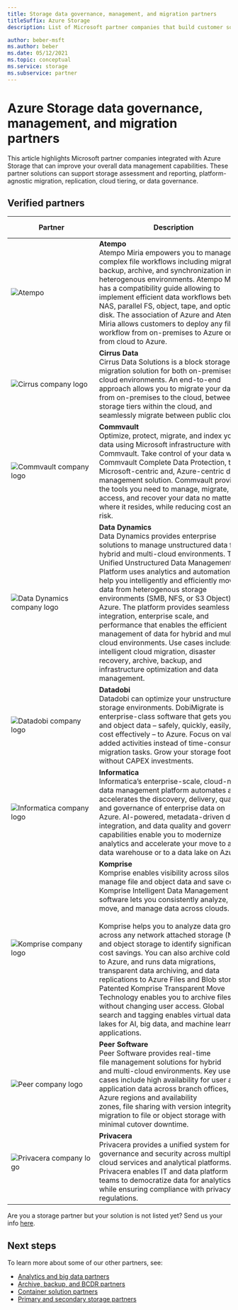 ```yaml
---
title: Storage data governance, management, and migration partners 
titleSuffix: Azure Storage
description: List of Microsoft partner companies that build customer solutions for data governance, management, and migration with Azure Storage

author: beber-msft
ms.author: beber
ms.date: 05/12/2021
ms.topic: conceptual
ms.service: storage
ms.subservice: partner
---
```


# Azure Storage data governance, management, and migration partners

This article highlights Microsoft partner companies integrated with Azure Storage that can improve your overall data management capabilities. These partner solutions can support storage assessment and reporting, platform-agnostic migration, replication, cloud tiering, or data governance.

## Verified partners

| Partner | Description | Website/product link |
| ------- | ----------- | -------------------- |
|![Atempo](./media/atempo-logo.png) |**Atempo**<br>Atempo Miria empowers you to manage complex file workflows including migration, backup, archive, and synchronization in heterogenous environments. Atempo Miria has a compatibility guide allowing to implement efficient data workflows between NAS, parallel FS, object, tape, and optical disk. The association of Azure and Atempo Miria allows customers to deploy any file workflow from on-premises to Azure or from cloud to Azure. |[Partner page](https://www.atempo.com/products/miria-for-archiving-large-file-sets/)|
|![Cirrus company logo](./media/cirrus-logo.jpg) |**Cirrus Data**<br>Cirrus Data Solutions is a block storage data migration solution for both on-premises and cloud environments. An end-to-end approach allows you to migrate your data from on-premises to the cloud, between storage tiers within the cloud, and seamlessly migrate between public clouds. |[Partner Page](https://go.cirrusdata.com/Get-Azure-Cloud-Migration)<br>[Azure Marketplace](https://azuremarketplace.microsoft.com/marketplace/apps/cirrusdatasolutionsinc1618222951068.cirrusdata?tab=Overview)|
|![Commvault company logo](./media/commvault-logo.jpg) |**Commvault**<br>Optimize, protect, migrate, and index your data using Microsoft infrastructure with Commvault. Take control of your data with Commvault Complete Data Protection, the Microsoft-centric and, Azure-centric data management solution. Commvault provides the tools you need to manage, migrate, access, and recover your data no matter where it resides, while reducing cost and risk.|[Partner Page](https://www.commvault.com/complete-data-protection)<br>[Azure Marketplace](https://azuremarketplace.microsoft.com/marketplace/apps/commvault.commvault)|
|![Data Dynamics company logo](./media/datadyn-logo.png) |**Data Dynamics**<br>Data Dynamics provides enterprise solutions to manage unstructured data for hybrid and multi-cloud environments. Their Unified Unstructured Data Management Platform uses analytics and automation to help you intelligently and efficiently move data from heterogenous storage environments (SMB, NFS, or S3 Object) into Azure. The platform provides seamless integration, enterprise scale, and performance that enables the efficient management of data for hybrid and multi-cloud environments. Use cases include: intelligent cloud migration, disaster recovery, archive, backup, and infrastructure optimization and data management. |[Partner page](https://www.datadynamicsinc.com/ms-azure-partner/)|
![Datadobi company logo](./media/datadob-logo.png) |**Datadobi**<br> Datadobi can optimize your unstructured storage environments. DobiMigrate is enterprise-class software that gets your file and object data – safely, quickly, easily, and cost effectively – to Azure. Focus on value-added activities instead of time-consuming migration tasks. Grow your storage footprint without CAPEX investments.|[Partner page](https://datadobi.com/partners/microsoft/)<br>[Azure Marketplace](https://azuremarketplace.microsoft.com/marketplace/apps/datadobi1602192408529.datadobi-dobimigrate?tab=Overview)|
![Informatica company logo](./media/informatica-logo.png) |**Informatica**<br>Informatica’s enterprise-scale, cloud-native data management platform automates and accelerates the discovery, delivery, quality, and governance of enterprise data on Azure. AI-powered, metadata-driven data integration, and data quality and governance capabilities enable you to modernize analytics and accelerate your move to a data warehouse or to a data lake on Azure.|[Partner page](https://www.informatica.com/azure)<br>[Azure Marketplace](https://azuremarketplace.microsoft.com/marketplace/apps/informatica.annualiics?tab=Overview)|
|![Komprise company logo](./media/komprise-logo.png) |**Komprise**<br>Komprise enables visibility across silos to manage file and object data and save costs. Komprise Intelligent Data Management software lets you consistently analyze, move, and manage data across clouds.<br><br>Komprise helps you to analyze data growth across any network attached storage (NAS) and object storage to identify significant cost savings. You can also archive cold data to Azure, and runs data migrations, transparent data archiving, and data replications to Azure Files and Blob storage. Patented Komprise Transparent Move Technology enables you to archive files without changing user access. Global search and tagging enables virtual data lakes for AI, big data, and machine learning applications. |[Partner page](https://www.komprise.com/partners/microsoft-azure/)<br>[Azure Marketplace](https://azuremarketplace.microsoft.com/marketplace/apps/komprise_inc.intelligent_data_management?tab=Overview) 
|![Peer company logo](./media/peer-logo.png) |**Peer Software**<br>Peer Software provides real-time file management solutions for hybrid and multi-cloud environments. Key use cases include high availability for user and application data across branch offices, Azure regions and availability zones, file sharing with version integrity, and migration to file or object storage with minimal cutover downtime. |[Partner page](https://go.peersoftware.com/azure_file_management_solutions)<br>[Azure Marketplace](https://azuremarketplace.microsoft.com/marketplace/apps/peer-software-inc.peergfs?tab=overview)
|![Privacera company logo](./media/privacera-logo.png) |**Privacera**<br>Privacera provides a unified system for data governance and security across multiple cloud services and analytical platforms. Privacera enables IT and data platform teams to democratize data for analytics, while ensuring compliance with privacy regulations.  |[Partner page](https://privacera.com/azure/)<br>[Azure Marketplace](https://azuremarketplace.microsoft.com/marketplace/apps/globaltenetincdbaprivacera1585932150924.privacera_platform)

Are you a storage partner but your solution is not listed yet? Send us your info [here](https://forms.office.com/pages/responsepage.aspx?id=v4j5cvGGr0GRqy180BHbR3i8TQB_XnRAsV3-7XmQFpFUQjY4QlJYUzFHQ0ZBVDNYWERaUlNRVU5IMyQlQCN0PWcu).
## Next steps

To learn more about some of our other partners, see:

- [Analytics and big data partners](..\analytics\partner-overview.md)
- [Archive, backup, and BCDR partners](..\backup-archive-disaster-recovery\partner-overview.md)
- [Container solution partners](..\container-solutions\partner-overview.md)
- [Primary and secondary storage partners](..\primary-secondary-storage\partner-overview.md)
